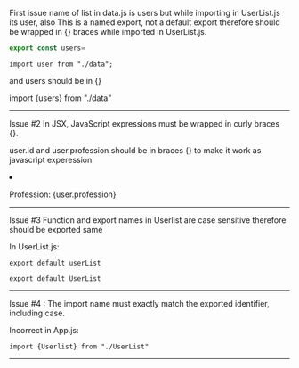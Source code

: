 First issue name of list in data.js is users but while importing in UserList.js its user, also This is a named export, not a default export therefore should be wrapped in {} braces while imported in UserList.js.

```data.js
export const users=
```

```  conflict code app.js
import user from "./data";
```

and users should be in {}

import {users} from "./data"
______________________________________________________

Issue #2 In JSX, JavaScript expressions must be wrapped in curly braces {}.

user.id and user.profession should be in braces {} to make it work as javascript experession

<li key={user.id}>	
<p>Profession: {user.profession}</p>


------------------------------------------

Issue #3 Function and export names in Userlist are case sensitive therefore should be exported same 

In UserList.js:


```wrong
export default userList
```

```right
export default UserList
```
----------------------------------------------------

Issue #4 :
The import name must exactly match the exported identifier, including case.

Incorrect in App.js:

```
import {Userlist} from "./UserList"
```
-------------------------------------------------